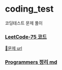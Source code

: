 # coding_test
코딩테스트 문제 풀이

### [LeetCode-75 코드](https://github.com/lsc00l/coding_test/tree/master/src/LeetCode75)
[🔗문제 url](https://leetcode.com/studyplan/leetcode-75/)


### [Programmers 정리 md](https://github.com/lsc00l/coding_test/tree/master/src/programmers_md)